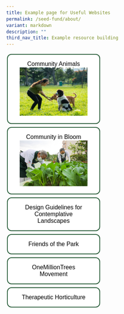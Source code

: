 ```yaml
---
title: Example page for Useful Websites
permalink: /seed-fund/about/
variant: markdown
description: ""
third_nav_title: Example resource building
---
```

<style>
.button {
  border: none;
  color: white;
  padding: 16px 32px;
  text-align: center;
  text-decoration: none;
  display: inline-block;
  font-size: 16px;
  margin: 4px 2px;
  transition-duration: 0.4s;
  cursor: pointer;
	width: 250px;
}
.button1 {
  background-color: white; 
  color: black; 
	border-radius: 12px;
  border: 2px solid #215732;
}
.button1:hover {
  background-color: #215732;
  color: white;
}
.button2 {
  background-color: white; 
  color: black; 
  border-radius: 12px;
	border: 2px solid #215732;
}
.button2:hover {
  background-color: #215732;
  color: white;
}
.button3 {
  background-color: white; 
  color: black; 
  border-radius: 12px;
	border: 2px solid #215732;.
}
.button3:hover {
  background-color: #215732;
  color: white;
}
.button4 {
  background-color: white; 
  color: black; 
	border-radius: 12px;
  border: 2px solid #215732;
}
.button4:hover {
  background-color: #215732;
  color: white;
}
.button5 {
  background-color: white; 
  color: black; 
  border-radius: 12px;
	border: 2px solid #215732;
}
.button5:hover {
  background-color: #215732;
  color: white;
}
.button6 {
  background-color: white; 
  color: black; 
  border-radius: 12px;
	border: 2px solid #215732;.
}
.button6:hover {
  background-color: #215732;
  color: white;
}	
</style>

<button class="button button1">Community Animals<img src="/images/Community%20animals/cam%20dogs.jpg"></button>
<a href="https://go.gov.sg/gardeningsg-community-gardens"><button class="button button2">Community in Bloom<img src="/images/CIB/thegivinggardenatkimtian_jacquelinechua_2021-11-07%20(6).jpg"></button></a>
<br>
<button class="button button3">Design Guidelines for Contemplative Landscapes</button>
<button class="button button2">Friends of the Park</button>
<br>
<button class="button button1">OneMillionTrees Movement</button>
<button class="button button2">Therapeutic Horticulture</button>
<br>